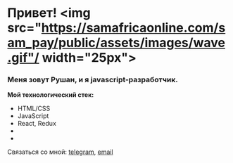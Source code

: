 # Привет! <img src="https://samafricaonline.com/sam_pay/public/assets/images/wave.gif"/ width="25px">


### Меня зовут Рушан, и я javascript-разработчик.

**Мой технологический стек:**
* HTML/CSS
* JavaScript
* React, Redux
*
*

Связаться со мной: [telegram](https://t.me/Rushan_Bil), [email](Rushan.bil@gmail.com)
